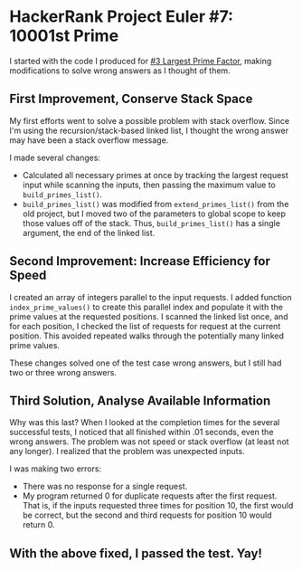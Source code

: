# HackerRank Project Euler #7: 10001st Prime

I started with the code I produced for [#3 Largest Prime Factor](../03_primes/README.md),
making modifications to solve wrong answers as I thought of them.

## First Improvement, Conserve Stack Space

My first efforts went to solve a possible problem with stack overflow.  Since I'm using
the recursion/stack-based linked list, I thought the wrong answer may have been a stack
overflow message.

I made several changes:

- Calculated all necessary primes at once by tracking the largest request input
  while scanning the inputs, then passing the maximum value to `build_primes_list()`.
- `build_primes_list()` was modified from `extend_primes_list()` from the old project,
  but I moved two of the parameters to global scope to keep those values off of the
  stack.  Thus, `build_primes_list()` has a single argument, the end of the linked
  list.

## Second Improvement: Increase Efficiency for Speed

I created an array of integers parallel to the input requests.  I added function
`index_prime_values()` to create this parallel index and populate it with the
prime values at the requested positions.  I scanned the linked list once, and for
each position, I checked the list of requests for request at the current position.
This avoided repeated walks through the potentially many linked prime values.

These changes solved one of the test case wrong answers, but I still had two or
three wrong answers.

## Third Solution, Analyse Available Information

Why was this last?  When I looked at the completion times for the several successful
tests, I noticed that all finished within .01 seconds, even the wrong answers.  The
problem was not speed or stack overflow (at least not any longer).  I realized that
the problem was unexpected inputs.

I was making two errors:
- There was no response for a single request.
- My program returned 0 for duplicate requests after the first request.  That is,
  if the inputs requested three times for position 10, the first would be correct,
  but the second and third requests for position 10 would return 0.

## With the above fixed, I passed the test.  Yay!


